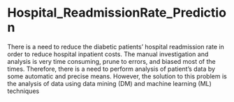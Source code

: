 # Hospital_ReadmissionRate_Prediction
There is a need to reduce the diabetic patients’ hospital readmission rate in order to reduce hospital inpatient costs. The manual investigation and analysis is very time consuming, prune to errors, and biased most of the times. Therefore, there is a need to  perform analysis of patient’s data by some automatic and precise means. However, the solution to this problem is the analysis of  data using data mining (DM) and machine learning (ML) techniques
